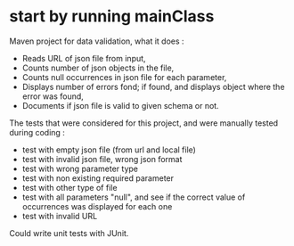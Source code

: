 # start by running mainClass 

Maven project for data validation, what it does : 
  - Reads URL of json file from input,
  - Counts number of json objects in the file,
  - Counts null occurrences in json file for each parameter,
  - Displays number of errors fond; if found, and displays object where the error was found,
  - Documents if json file is valid to given schema or not.
  
The tests that were considered for this project, and were manually tested during coding :
  - test with empty json file (from url and local file)
  - test with invalid json file, wrong json format
  - test with wrong parameter type
  - test with non existing required parameter
  - test with other type of file
  - test with all parameters "null", and see if the correct value of occurrences was displayed for each one
  - test with invalid URL
 
 
 Could write unit tests with JUnit. 
 

